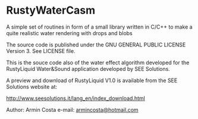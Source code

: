 # RustyWaterCasm

A simple set of routines in form of a small library written in C/C++ to make a quite realistic water rendering with drops and blobs

The source code is published under the GNU GENERAL PUBLIC LICENSE Version 3. See LICENSE file.

This is the souce code also of the water effect algorithm developed for the RustyLiquid Water&Sound application developed
by SEE Solutions.

A preview and download of RustyLiquid V1.0 is available from the SEE Solutions website at:

http://www.seesolutions.it/lang_en/index_download.html

Author: Armin Costa
e-mail: armincosta@hotmail.com

